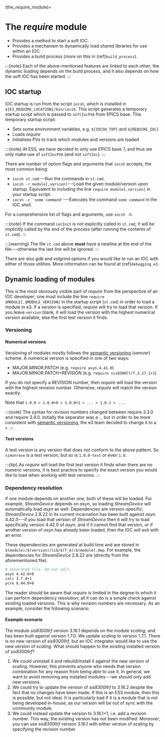 (the_require_module)=

# The *require* module

* Provides a method to start a soft IOC.
* Provides a mechanism to dynamically load shared libraries for use within an
  IOC.
* Provides a build process (more on this in {ref}`build_process`).

:::{note}
Each of the above-mentioned features are linked to each other; the dynamic
loading depends on the build process, and it also depends on how the soft IOC
has been started.
:::

## IOC startup

IOC startup is run from the script `iocsh`, which is installed in
`${E3_REQUIRE_LOCATION}/bin/iocsh`. This script generates a temporary
startup script which is passed to `softIocPVA` from EPICS base. This temporary
startup script:

* Sets some environment variables, e.g. `${IOCSH_TOP}` and `${REQUIRE_IOC}`
* Loads *require*
* Initialises PVs to track which modules and versions are loaded

:::{note}
At ESS, we have decided to only use EPICS base 7, and thus we only make use of
`softIocPVA` (and not `softIoc`).
:::

There are number of option flags and arguments that `iocsh` accepts, the
most common being:

* `iocsh st.cmd`---Run the commands in `st.cmd`.
* `iocsh -r module[,version]`---Load the given module/version upon startup.
  Equivalent to including the line `require module[,version]` in your startup
  script.
* `iocsh -c 'some command'`---Executes the command `some command` in the
  IOC shell.

For a comprehensive list of flags and arguments, use `iocsh -h`.

:::{note}
If the command `iocInit` is not explicitly called in `st.cmd`, it will be
implicitly called by the end of the process (after running the contents of
`st.cmd`).
:::

:::{warning}
The file `st.cmd` above **must** have a newline at the end of the
file---otherwise the last line will be ignored.
:::

There are also *gdb* and *valgrind* options if you would like to run an IOC with
either of those utilities. More information can be found at {ref}`debugging_e3`.

## Dynamic loading of modules

This is the most obviously visible part of *require* from the perspective of an
IOC developer; one must include the line `require $MODULE[,$MODULE_VERSION]` in
the startup script (`st.cmd`) in order to load a module in e3. If a version is
specified, *require* will try to load that version. If you leave `version`
blank, it will load the version with the highest numerical version available,
else the first test version it finds.

### Versioning

#### Numerical versions

Versioning of modules mostly follows the [semantic
versioning](https://semver.org/) (semver) scheme. A numerical version is
specified in one of two ways:

* MAJOR.MINOR.PATCH (e.g. `require asyn,4.41.0`)
* MAJOR.MINOR.PATCH+REVISION (e.g. `require sis8300llrf,3.17.1+1`)

If you do not specify a REVISION number, then *require* will load the version with
the highest revision number. Otherwise, *require* will match the version exactly.

Note that `1.0.0 < 1.0.0+0 < 1.0.0+1 < ... < 1.0.1 < ...`.

:::{note}
The syntax for revision numbers changed between require 3.3.0 and require 3.4.0.
Initially the separator was a `-`, but in order to be more consistent with
[semantic versioning](https://semver.org/), the e3 team decided to change it to
a `+`.
:::

#### Test versions

A test version is any version that does not conform to the above pattern. So
`simonrose` is a test version, but so is `1.0.0-test` or even `1.0`.

:::{tip}
As *require* will load the first test version it finds when there are no numeric
versions, it is best practice to specify the exact version you would like to
load when working with test versions.
:::

### Dependency resolution

If one module depends on another one, both of these will be loaded. For example,
*StreamDevice* depends on *asyn*, so loading *StreamDevice* will automatically
load *asyn* as well. Dependencies are version-specific; *StreamDevice* 2.8.22 in
its current incarnation has been built against *asyn* 4.42.0---if you load that
version of *StreamDevice* then it will try to load specifically version 4.42.0
of *asyn*, and if it cannot find that version, or if another version of *asyn*
has already been loaded, then the IOC will exit with an error.

These dependencies are generated at build time and are stored in
`$(module)/$(version)/lib/$(T_A)/$(module).dep`. For example, the dependencies
for *StreamDevice* 2.8.22 are (directly from the aforementioned file):

```bash
# Generated file. Do not edit.
asyn 4.42.0+0
calc 3.7.4+1
pcre 8.44.0+0
```

The reader should be aware that *require* is limited in the degree to which it
can perform dependency resolution; all it can do is a simple check against
existing loaded versions. This is why revision numbers are necessary. As an
example, consider the following scenario.

#### Example scenario

The module *sis8300llrf* version 3.16.1 depends on the module *scaling*, and has
been built against version 1.7.0. We update *scaling* to version 1.7.1. There is
no new version of *sis8300llrf*, but an IOC integrator would like to use the new
version of *scaling*. What should happen to the existing installed version of
*sis8300llrf*?

1. We could uninstall it and rebuild/install it against the new version of
   scaling. However, this prevents anyone who needs that version combination for
   any reason from being able to use it. In general, we want to avoid removing
   any installed modules---we should only add new versions.
2. We could try to update the version of *sis8300llrf* to 3.16.2 despite the
   fact that no changes have been made. If this is an ESS module, then this is
   possible, but not ideal. It is particularly bad if it is a module that is not
   being developed in-house, as our version will be out of sync with the
   community module.
3. We could instead update the version to 3.16.1+1, i.e. add a revision number.
   This way, the existing version has not been modified. Moreover, you can use
   *sis8300llrf* version 3.16.1 with either version of scaling by specifying the
   revision number.
